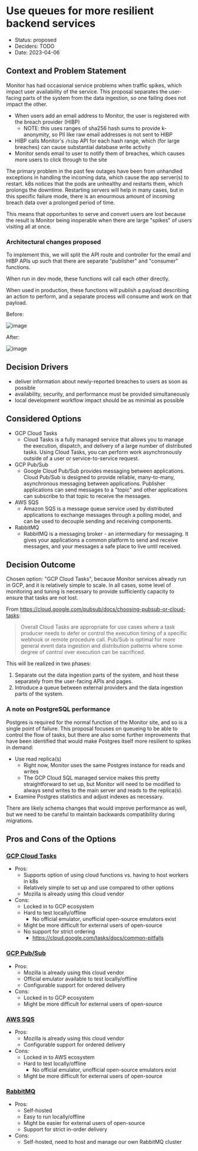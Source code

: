 # Use queues for more resilient backend services

* Status: proposed
* Deciders: TODO
* Date: 2023-04-06

## Context and Problem Statement

Monitor has had occasional service problems when traffic spikes, which impact user availability of the service. This
proposal separates the user-facing parts of the system from the data ingestion, so one failing does not impact the other.

* When users add an email address to Monitor, the user is registered with the breach provider (HIBP)
  * NOTE: this uses ranges of sha256 hash sums to provide k-anonymity, so PII like raw email addresses is not sent to HIBP
* HIBP calls Monitor's `/hibp` API for each hash range, which (for large breaches) can cause substantial database write activity
* Monitor sends email to user to notify them of breaches, which causes more users to click through to the site

The primary problem in the past few outages have been from unhandled exceptions in handling the incoming data, which cause
the app server(s) to restart. k8s notices that the pods are unhealthy and restarts them, which prolongs the downtime. Restarting
servers will help in many cases, but in this specific failure mode, there is an enourmous amount of incoming breach data over a
prolonged period of time.

This means that opportunites to serve and convert users are lost because the result is Monitor being inoperable when
there are large "spikes" of users visiting all at once.

### Architectural changes proposed

To implement this, we will split the API route and controller for the email and HIBP APIs up
such that there are separate "publisher" and "consumer" functions.

When run in dev mode, these functions will call each other directly.

When used in production, these functions will publish a payload describing an action to perform,
and a separate process will consume and work on that payload.

Before:

![image](https://user-images.githubusercontent.com/61412/231534048-c4111363-adb6-45b6-90ee-22f300535694.png)

After:

![image](https://user-images.githubusercontent.com/61412/231534170-5eb8847d-2cd8-4ee1-92d8-6d156822550b.png)

## Decision Drivers

* deliver information about newly-reported breaches to users as soon as possible
* availability, security, and performance must be provided simultaneously
* local development workflow impact should be as minimial as possible

## Considered Options

* GCP Cloud Tasks
  * Cloud Tasks is a fully managed service that allows you to manage the execution, dispatch, and    delivery of a large number of distributed tasks. Using Cloud Tasks, you can perform work asynchronously outside of a user or service-to-service request.
* GCP Pub/Sub
  * Google Cloud Pub/Sub provides messaging between applications. Cloud Pub/Sub is designed to provide reliable, many-to-many, asynchronous messaging between applications. Publisher applications can send messages to a "topic" and other applications can subscribe to that topic to receive the messages.
* AWS SQS
  * Amazon SQS is a message queue service used by distributed applications to exchange messages through a polling model, and can be used to decouple sending and receiving components.
* RabbitMQ
  * RabbitMQ is a messaging broker - an intermediary for messaging. It gives your applications a common platform to send and receive messages, and your messages a safe place to live until received.

## Decision Outcome

Chosen option: "GCP Cloud Tasks", because Monitor services already run in GCP, and it is relatively
simple to scale. In all cases, some level of monitoring and tuning is necessary to provide sufficiently
capacity to ensure that tasks are not lost.

From https://cloud.google.com/pubsub/docs/choosing-pubsub-or-cloud-tasks:
> Overall Cloud Tasks are appropriate for use cases where a task producer needs to defer or control the execution timing of a specific webhook or remote procedure call. Pub/Sub is optimal for more general event data ingestion and distribution patterns where some degree of control over execution can be sacrificed.

This will be realized in two phases:

1. Separate out the data ingestion parts of the system, and host these separately from the user-facing APIs and pages.
2. Introduce a queue between external providers and the data ingestion parts of the system.

### A note on PostgreSQL performance

Postgres is required for the normal function of the Monitor site, and so is a single point of failure.
This proposal focuses on queueing to be able to control the flow of tasks, but there are also some
further improvements that have been identified that would make Postgres itself more resilient to spikes in
demand:

* Use read replica(s)
  * Right now, Monitor uses the same Postgres instance for reads and writes
  * The GCP Cloud SQL managed service makes this pretty straightforward to set up, but Monitor will need to be modified to always send writes to the main server and reads to the replica(s).
* Examine Postgres statistics and adjust indexes as necessary.

There are likely schema changes that would improve performance as well, but we need to be careful to
maintain backwards compatibility during migrations.

## Pros and Cons of the Options

### [GCP Cloud Tasks](https://cloud.google.com/tasks)

* Pros:
  * Supports option of using cloud functions vs. having to host workers in k8s
  * Relatively simple to set up and use compared to other options
  * Mozilla is already using this cloud vendor
* Cons:
  * Locked in to GCP ecosystem
  * Hard to test locally/offline
    * No official emulator, unofficial open-source emulators exist
  * Might be more difficult for external users of open-source
  * No support for strict ordering
    * https://cloud.google.com/tasks/docs/common-pitfalls

### [GCP Pub/Sub](https://cloud.google.com/pubsub/docs/overview)
* Pros:
  * Mozilla is already using this cloud vendor
  * Official emulator available to test locally/offline
  * Configurable support for ordered delivery
* Cons:
  * Locked in to GCP ecosystem
  * Might be more difficult for external users of open-source

### [AWS SQS](https://aws.amazon.com/sqs/)

* Pros:
  * Mozilla is already using this cloud vendor
  * Configurable support for ordered delivery
* Cons:
  * Locked in to AWS ecosystem
  * Hard to test locally/offline
    * No official emulator, unofficial open-source emulators exist
  * Might be more difficult for external users of open-source

### [RabbitMQ](https://www.rabbitmq.com/)

* Pros:
  * Self-hosted
  * Easy to run locally/offline
  * Might be easier for external users of open-source
  * Support for strict in-order delivery
* Cons:
  * Self-hosted, need to host and manage our own RabbitMQ cluster
